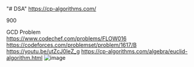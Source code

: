 "# DSA" 
https://cp-algorithms.com/

900

GCD Problem  
https://www.codechef.com/problems/FLOW016
https://codeforces.com/problemset/problem/1617/B  
https://youtu.be/utZcJ0leZ_g 
https://cp-algorithms.com/algebra/euclid-algorithm.html
![image](https://user-images.githubusercontent.com/84795217/148494624-2355a999-161d-4353-b6fd-1fc79f81c298.png)

